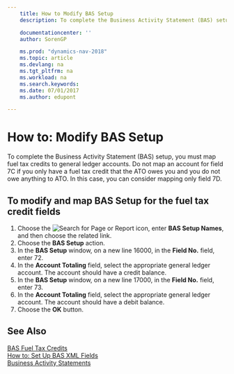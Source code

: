 ```yaml
---
    title: How to Modify BAS Setup
    description: To complete the Business Activity Statement (BAS) setup, you must map fuel tax credits to general ledger accounts. Do not map an account for field 7C if you only have a fuel tax credit that the ATO owes you and you do not owe anything to ATO. In this case, you can consider mapping only field 7D.

    documentationcenter: ''
    author: SorenGP

    ms.prod: "dynamics-nav-2018"
    ms.topic: article
    ms.devlang: na
    ms.tgt_pltfrm: na
    ms.workload: na
    ms.search.keywords:
    ms.date: 07/01/2017
    ms.author: edupont

---
```

# How to: Modify BAS Setup
To complete the Business Activity Statement (BAS) setup, you must map fuel tax credits to general ledger accounts. Do not map an account for field 7C if you only have a fuel tax credit that the ATO owes you and you do not owe anything to ATO. In this case, you can consider mapping only field 7D.  

## To modify and map BAS Setup for the fuel tax credit fields  

1.  Choose the ![Search for Page or Report](../../media/ui-search/search_small.png "Search for Page or Report icon") icon, enter **BAS Setup Names**, and then choose the related link.  
2.  Choose the **BAS Setup** action.  
3.  In the **BAS Setup**  window, on a new line 16000, in the **Field No.** field, enter 72.  
4.  In the **Account Totaling** field, select the appropriate general ledger account. The account should have a credit balance.  
5.  In the **BAS Setup**  window, on a new line 17000, in the **Field No.** field, enter 73.  
6.  In the **Account Totaling** field, select the appropriate general ledger account. The account should have a debit balance.  
7.  Choose the **OK** button.  

## See Also  
 [BAS Fuel Tax Credits](bas-fuel-tax-credits.md)   
 [How to: Set Up BAS XML Fields](how-to-set-up-bas-xml-fields.md)   
 [Business Activity Statements](business-activity-statements.md)
